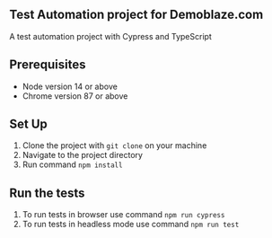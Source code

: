 ## Test Automation project for Demoblaze.com
A test automation project with Cypress and TypeScript 
## Prerequisites
- Node version 14 or above
- Chrome version 87 or above

## Set Up
1. Clone the project with `git clone` on your machine
2. Navigate to the project directory 
3. Run command `npm install`

## Run the tests
1. To run tests in browser use command `npm run cypress`
2. To run tests in headless mode use command `npm run test`